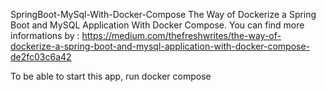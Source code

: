 SpringBoot-MySql-With-Docker-Compose
The Way of Dockerize a Spring Boot and MySQL Application With Docker Compose.
You can find more informations by : https://medium.com/thefreshwrites/the-way-of-dockerize-a-spring-boot-and-mysql-application-with-docker-compose-de2fc03c6a42

To be able to start this app, run docker compose